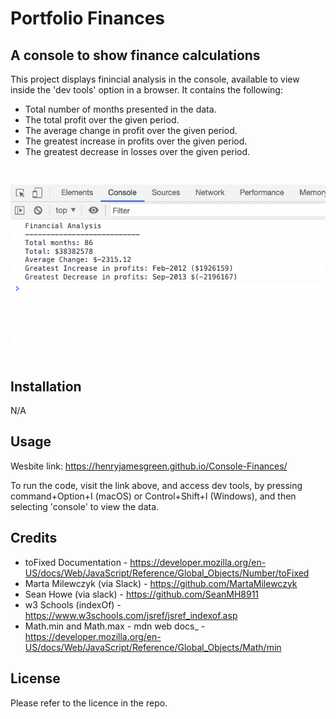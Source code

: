 # Portfolio Finances

## A console to show finance calculations

This project displays finincial analysis in the console, available to view inside the 'dev tools' option in a browser. It contains the following:

- Total number of months presented in the data.
- The total profit over the given period.
- The average change in profit over the given period.
- The greatest increase in profits over the given period.
- The greatest decrease in losses over the given period.

![](20230109130131.png)

## Installation

N/A

## Usage

Wesbite link: https://henryjamesgreen.github.io/Console-Finances/

To run the code, visit the link above, and access dev tools, by pressing command+Option+I (macOS) or Control+Shift+I (Windows), and then selecting 'console' to view the data.

## Credits

- toFixed Documentation - https://developer.mozilla.org/en-US/docs/Web/JavaScript/Reference/Global_Objects/Number/toFixed
- Marta Milewczyk (via Slack) - https://github.com/MartaMilewczyk
- Sean Howe (via slack) - https://github.com/SeanMH8911
- w3 Schools (indexOf) - https://www.w3schools.com/jsref/jsref_indexof.asp
- Math.min and Math.max - mdn web docs\_ - https://developer.mozilla.org/en-US/docs/Web/JavaScript/Reference/Global_Objects/Math/min

## License

Please refer to the licence in the repo.
